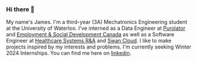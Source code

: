 ### Hi there 👋

My name's James. I'm a third-year (3A) Mechatronics Engineering student at the University of Waterloo. I've interned as a Data Engineer at [Purolator](https://www.purolator.com/en) and [Employment & Social Development Canada](https://www.canada.ca/en/employment-social-development.html) as well as a Software Engineer at [Healthcare Systems R&A](http://www.healthcare-systems.ca/) and [Swan Cloud](https://swanchain.io/). I like to make projects inspired by my interests and problems. I'm currently seeking Winter 2024 Internships. You can find me here on [linkedin](https://www.linkedin.com/in/jameschen416/).
